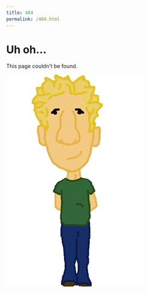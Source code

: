 ```yaml
---
title: 404
permalink: /404.html
---
```


# Uh oh...

This page couldn't be found.

![](/assets/images/jig.gif)
